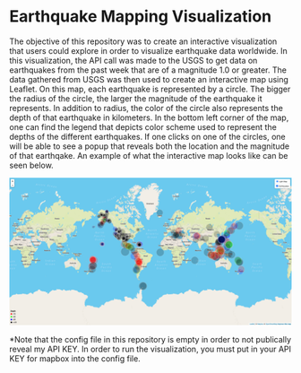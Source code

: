 # Earthquake Mapping Visualization
The objective of this repository was to create an interactive visualization that users could explore in order to visualize earthquake data worldwide. In this visualization, the API call was made to the USGS to get data on earthquakes from the past week that are of a magnitude 1.0 or greater. The data gathered from USGS was then used to create an interactive map using Leaflet. On this map, each earthquake is represented by a circle. The bigger the radius of the circle, the larger the magnitude of the earthquake it represents. In addition to radius, the color of the circle also represents the depth of that earthquake in kilometers. In the bottom left corner of the map, one can find the legend that depicts color scheme used to represent the depths of the different earthquakes. If one clicks on one of the circles, one will be able to see a popup that reveals both the location and the magnitude of that earthqake. An example of what the interactive map looks like can be seen below.

![finalMap.png](Code/Step1/static/images/finalMap.png)

*Note that the config file in this repository is empty in order to not publically reveal my API KEY. In order to run the visualization, you must put in your API KEY for mapbox into the config file.

